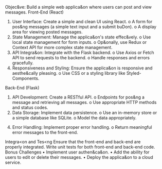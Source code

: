 
Objec&ve: Build a simple web applica&on where users can post and view messages.
Front-End (React)
1. User Interface: Create a simple and clean UI using React.
o A form for pos&ng messages (a simple text input and a submit buDon).
o A display area for viewing posted messages.
2. State Management: Manage the applica&on's state effec&vely.
o Use local state management for form inputs.
o Op&onally, use Redux or Context API for more complex state management.
3. API Integra&on: Integrate with the Flask backend.
o Use Axios or Fetch API to send requests to the backend.
o Handle responses and errors gracefully.
4. Responsiveness and Styling: Ensure the applica&on is responsive and aesthe&cally
pleasing.
o Use CSS or a styling library like Styled-Components.

Back-End (Flask)
1. API Development: Create a RESTful API.
o Endpoints for pos&ng a message and retrieving all messages.
o Use appropriate HTTP methods and status codes.
2. Data Storage: Implement data persistence.
o Use an in-memory store or a simple database like SQLite.
o Model the data appropriately.
<!-- 3. Concurrency Handling: Leverage Golang's concurrency features.
o Use gorou&nes and channels if necessary for handling mul&ple requests
efficiently. -->

4. Error Handling: Implement proper error handling.
o Return meaningful error messages to the front-end.

Integra<on and Tes<ng
Ensure that the front-end and back-end are properly integrated.
Write unit tests for both front-end and back-end code.
Bonus Challenges
• Implement user authen&ca&on.
• Add the ability for users to edit or delete their messages.
• Deploy the applica&on to a cloud service.
